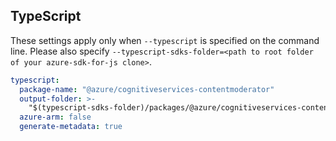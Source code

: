 ## TypeScript

These settings apply only when `--typescript` is specified on the command line.
Please also specify `--typescript-sdks-folder=<path to root folder of your azure-sdk-for-js clone>`.

``` yaml $(typescript)
typescript:
  package-name: "@azure/cognitiveservices-contentmoderator"
  output-folder: >-
    "$(typescript-sdks-folder)/packages/@azure/cognitiveservices-contentmoderator"
  azure-arm: false
  generate-metadata: true
```
